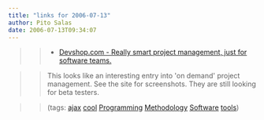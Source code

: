```yaml
---
title: "links for 2006-07-13"
author: Pito Salas
date: 2006-07-13T09:34:07
---
```



>>

>>   * [Devshop.com - Really smart project management, just for software
teams.](<http://www.devshop.com/>)

>>

>> This looks like an interesting entry into 'on demand' project management.
See the site for screenshots. They are still looking for beta testers.

>>

>> (tags: [ajax](<http://del.icio.us/pitosalas/ajax>)
[cool](<http://del.icio.us/pitosalas/cool>)
[Programming](<http://del.icio.us/pitosalas/Programming>)
[Methodology](<http://del.icio.us/pitosalas/Methodology>)
[Software](<http://del.icio.us/pitosalas/Software>)
[tools](<http://del.icio.us/pitosalas/tools>))

>>

>>


